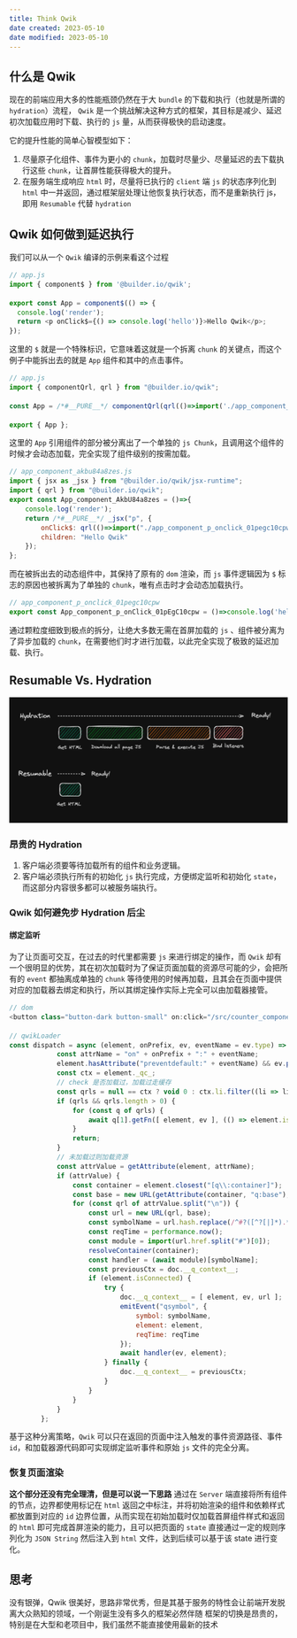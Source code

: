 ```yaml
---
title: Think Qwik
date created: 2023-05-10
date modified: 2023-05-10
---
```


## 什么是 Qwik

现在的前端应用大多的性能瓶颈仍然在于大 `bundle` 的下载和执行（也就是所谓的 `hydration`）流程， `Qwik` 是一个挑战解决这种方式的框架，其目标是减少、延迟初次加载应用时下载、执行的 `js` 量，从而获得极快的启动速度。

它的提升性能的简单心智模型如下：

1. 尽量原子化组件、事件为更小的 `chunk`，加载时尽量少、尽量延迟的去下载执行这些 `chunk`，让首屏性能获得极大的提升。
2. 在服务端生成响应 `html` 时，尽量将已执行的 `client` 端 `js` 的状态序列化到 `html` 中一并返回，通过框架层处理让他恢复执行状态，而不是重新执行 js，即用 `Resumable` 代替 `hydration`

## Qwik 如何做到延迟执行

我们可以从一个 `Qwik` 编译的示例来看这个过程

```javascript
// app.js
import { component$ } from '@builder.io/qwik';

export const App = component$(() => {
  console.log('render');
  return <p onClick$={() => console.log('hello')}>Hello Qwik</p>;
});
```

这里的 `$` 就是一个特殊标识，它意味着这就是一个拆离 `chunk` 的关键点，而这个例子中能拆出去的就是 `App` 组件和其中的点击事件。

```javascript
// app.js
import { componentQrl, qrl } from "@builder.io/qwik";

const App = /*#__PURE__*/ componentQrl(qrl(()=>import('./app_component_akbu84a8zes.js'), "App_component_AkbU84a8zes"));

export { App };
```

这里的 `App` 引用组件的部分被分离出了一个单独的 `js Chunk`，且调用这个组件的时候才会动态加载，完全实现了组件级别的按需加载。

```javascript
// app_component_akbu84a8zes.js
import { jsx as _jsx } from "@builder.io/qwik/jsx-runtime";
import { qrl } from "@builder.io/qwik";
export const App_component_AkbU84a8zes = ()=>{
    console.log('render');
    return /*#__PURE__*/ _jsx("p", {
        onClick$: qrl(()=>import("./app_component_p_onclick_01pegc10cpw"), "App_component_p_onClick_01pEgC10cpw"),
        children: "Hello Qwik"
    });
};
```

而在被拆出去的动态组件中，其保持了原有的 `dom` 渲染，而 `js` 事件逻辑因为 `$` 标志的原因也被拆离为了单独的 `chunk`，唯有点击时才会动态加载执行。

```javascript
// app_component_p_onclick_01pegc10cpw
export const App_component_p_onClick_01pEgC10cpw = ()=>console.log('hello');
```

通过颗粒度细致到极点的拆分，让绝大多数无需在首屏加载的 `js` 、组件被分离为了异步加载的 `chunk`，在需要他们时才进行加载，以此完全实现了极致的延迟加载、执行。

## Resumable Vs. Hydration
![image.png](https://raw.githubusercontent.com/jeasonnow/pics/main/202305101652691.png)
### 昂贵的 Hydration
1. 客户端必须要等待加载所有的组件和业务逻辑。
2. 客户端必须执行所有的初始化 `js` 执行完成，方便绑定监听和初始化 `state`，而这部分内容很多都可以被服务端执行。

### Qwik 如何避免步 Hydration 后尘
#### 绑定监听
为了让页面可交互，在过去的时代里都需要 `js` 来进行绑定的操作，而 `Qwik` 却有一个很明显的优势，其在初次加载时为了保证页面加载的资源尽可能的少，会把所有的 `event` 都抽离成单独的 `chunk` 等待使用的时候再加载，且其会在页面中提供对应的加载器去绑定和执行，所以其绑定操作实际上完全可以由加载器接管。

```javascript
// dom
<button class="button-dark button-small" on:click="/src/counter_component_div_button_onclick_1_lkcvrojx09y.js#counter_component_div_button_onClick_1_LkCVrojX09Y[0 1]" q:id="g" data-qwik-inspector="components/starter/counter/counter.tsx:24:7">+</button>

// qwikLoader
const dispatch = async (element, onPrefix, ev, eventName = ev.type) => {
            const attrName = "on" + onPrefix + ":" + eventName;
            element.hasAttribute("preventdefault:" + eventName) && ev.preventDefault();
            const ctx = element._qc_;
            // check 是否加载过，加载过走缓存
            const qrls = null == ctx ? void 0 : ctx.li.filter((li => li[0] === attrName));
            if (qrls && qrls.length > 0) {
                for (const q of qrls) {
                    await q[1].getFn([ element, ev ], (() => element.isConnected))(ev, element);
                }
                return;
            }
            // 未加载过则加载资源
            const attrValue = getAttribute(element, attrName);
            if (attrValue) {
                const container = element.closest("[q\\:container]");
                const base = new URL(getAttribute(container, "q:base"), doc.baseURI);
                for (const qrl of attrValue.split("\n")) {
                    const url = new URL(qrl, base);
                    const symbolName = url.hash.replace(/^#?([^?[|]*).*$/, "$1") || "default";
                    const reqTime = performance.now();
                    const module = import(url.href.split("#")[0]);
                    resolveContainer(container);
                    const handler = (await module)[symbolName];
                    const previousCtx = doc.__q_context__;
                    if (element.isConnected) {
                        try {
                            doc.__q_context__ = [ element, ev, url ];
                            emitEvent("qsymbol", {
                                symbol: symbolName,
                                element: element,
                                reqTime: reqTime
                            });
                            await handler(ev, element);
                        } finally {
                            doc.__q_context__ = previousCtx;
                        }
                    }
                }
            }
        };
```

基于这种分离策略，`Qwik` 可以只在返回的页面中注入触发的事件资源路径、事件 `id`，和加载器源代码即可实现绑定监听事件和原始 `js` 文件的完全分离。

### 恢复页面渲染
**这个部分还没有完全理清，但是可以说一下思路**
通过在 `Server` 端直接将所有组件的节点，边界都使用标记在 `html` 返回之中标注，并将初始渲染的组件和依赖样式都放置到对应的 `id` 边界位置，从而实现在初始加载时仅加载首屏组件样式和返回的 `html` 即可完成首屏渲染的能力，且可以把页面的 `state` 直接通过一定的规则序列化为 `JSON String` 然后注入到 `html` 文件，达到后续可以基于该 state 进行变化。


## 思考
没有银弹，Qwik 很美好，思路非常优秀，但是其基于服务的特性会让前端开发脱离大众熟知的领域，一个刚诞生没有多久的框架必然伴随
框架的切换是昂贵的，特别是在大型和老项目中，我们虽然不能直接使用最新的技术